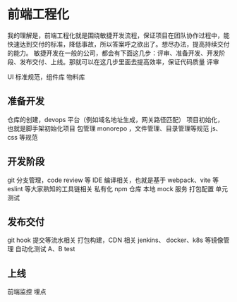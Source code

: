 # 前端工程化
我的理解是，前端工程化就是围绕敏捷开发流程，保证项目在团队协作过程中，能快速达到交付的标准，降低事故，所以答案呼之欲出了。想尽办法，提高持续交付的能力。
敏捷开发在一般的公司，都会有下面这几步：评审、准备开发、开发阶段、发布交付、上线。那就可以在这几步里面去提高效率，保证代码质量
评审

UI 标准规范，组件库
物料库

## 准备开发

仓库的创建，devops 平台（例如域名地址生成，网关路径匹配）
项目初始化，也就是脚手架初始化项目
包管理 monorepo ，文件管理、目录管理等规范
js、css 等规范

## 开发阶段

git 分支管理，code review 等
IDE
编译相关，也就是基于 webpack、vite 等 eslint 等大家熟知的工具链相关
私有化 npm 仓库
本地 mock 服务
打包配置
单元测试

## 发布交付

git hook 提交等流水相关
打包构建，CDN 相关
jenkins、 docker、k8s 等镜像管理
自动化测试
A、B test

## 上线

前端监控
埋点